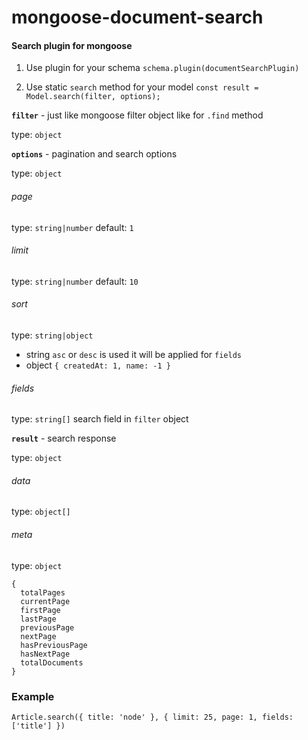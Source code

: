 # mongoose-document-search

#### Search plugin for mongoose

1) Use plugin for your schema `schema.plugin(documentSearchPlugin)`

2) Use static `search` method for your model  `const result = Model.search(filter, options);`

**`filter`** - just like mongoose filter object like for `.find` method

type: `object`

**`options`** - pagination and search options

type: `object`

###### page

type: `string|number`
default: `1`

###### limit

type: `string|number`
default: `10`

###### sort

type: `string|object`

- string `asc` or `desc` is used it will be applied for `fields`
- object  `{ createdAt: 1, name: -1 }`

###### fields

type: `string[]`
search field in `filter` object

**`result`** - search response

type: `object`

###### data

type: `object[]`

###### meta

type: `object`

```
{
  totalPages
  currentPage
  firstPage
  lastPage
  previousPage
  nextPage
  hasPreviousPage
  hasNextPage
  totalDocuments
}
```

### Example

`Article.search({ title: 'node' }, { limit: 25, page: 1, fields: ['title'] })`
